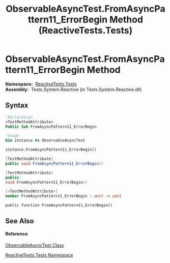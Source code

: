 ﻿---
title: ObservableAsyncTest.FromAsyncPattern11_ErrorBegin Method  (ReactiveTests.Tests)
TOCTitle: FromAsyncPattern11_ErrorBegin Method
ms:assetid: M:ReactiveTests.Tests.ObservableAsyncTest.FromAsyncPattern11_ErrorBegin
ms:mtpsurl: https://msdn.microsoft.com/en-us/library/reactivetests.tests.observableasynctest.fromasyncpattern11_errorbegin(v=VS.103)
ms:contentKeyID: 36619835
ms.date: 06/28/2011
mtps_version: v=VS.103
f1_keywords:
- ReactiveTests.Tests.ObservableAsyncTest.FromAsyncPattern11_ErrorBegin
dev_langs:
- CSharp
- JScript
- VB
- FSharp
- c++
---

# ObservableAsyncTest.FromAsyncPattern11\_ErrorBegin Method

**Namespace:**  [ReactiveTests.Tests](hh289046\(v=vs.103\).md)  
**Assembly:**  Tests.System.Reactive (in Tests.System.Reactive.dll)

## Syntax

``` vb
'Declaration
<TestMethodAttribute> _
Public Sub FromAsyncPattern11_ErrorBegin
```

``` vb
'Usage
Dim instance As ObservableAsyncTest

instance.FromAsyncPattern11_ErrorBegin()
```

``` csharp
[TestMethodAttribute]
public void FromAsyncPattern11_ErrorBegin()
```

``` c++
[TestMethodAttribute]
public:
void FromAsyncPattern11_ErrorBegin()
```

``` fsharp
[<TestMethodAttribute>]
member FromAsyncPattern11_ErrorBegin : unit -> unit 
```

``` jscript
public function FromAsyncPattern11_ErrorBegin()
```

## See Also

#### Reference

[ObservableAsyncTest Class](hh314747\(v=vs.103\).md)

[ReactiveTests.Tests Namespace](hh289046\(v=vs.103\).md)

